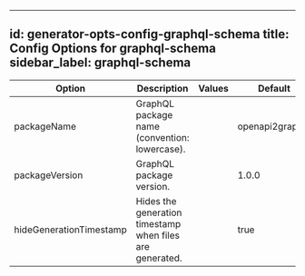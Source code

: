 
---
id: generator-opts-config-graphql-schema
title: Config Options for graphql-schema
sidebar_label: graphql-schema
---

| Option | Description | Values | Default |
| ------ | ----------- | ------ | ------- |
|packageName|GraphQL package name (convention: lowercase).| |openapi2graphql|
|packageVersion|GraphQL package version.| |1.0.0|
|hideGenerationTimestamp|Hides the generation timestamp when files are generated.| |true|
